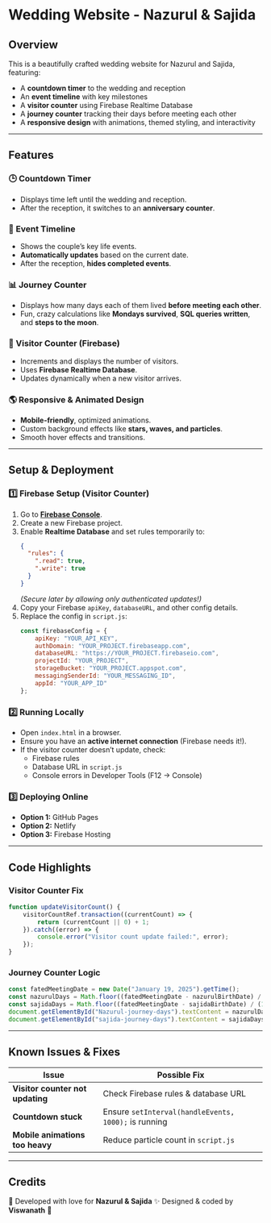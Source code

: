 # Wedding Website - Nazurul & Sajida

## Overview
This is a beautifully crafted wedding website for Nazurul and Sajida, featuring:
- A **countdown timer** to the wedding and reception
- An **event timeline** with key milestones
- A **visitor counter** using Firebase Realtime Database
- A **journey counter** tracking their days before meeting each other
- A **responsive design** with animations, themed styling, and interactivity

---

## Features
### 🕒 Countdown Timer
- Displays time left until the wedding and reception.
- After the reception, it switches to an **anniversary counter**.

### 🎉 Event Timeline
- Shows the couple’s key life events.
- **Automatically updates** based on the current date.
- After the reception, **hides completed events**.

### 📊 Journey Counter
- Displays how many days each of them lived **before meeting each other**.
- Fun, crazy calculations like **Mondays survived**, **SQL queries written**, and **steps to the moon**.

### 👀 Visitor Counter (Firebase)
- Increments and displays the number of visitors.
- Uses **Firebase Realtime Database**.
- Updates dynamically when a new visitor arrives.

### 🌎 Responsive & Animated Design
- **Mobile-friendly**, optimized animations.
- Custom background effects like **stars, waves, and particles**.
- Smooth hover effects and transitions.

---

## Setup & Deployment
### 1️⃣ Firebase Setup (Visitor Counter)
1. Go to **[Firebase Console](https://console.firebase.google.com/)**.
2. Create a new Firebase project.
3. Enable **Realtime Database** and set rules temporarily to:
   ```json
   {
     "rules": {
       ".read": true,
       ".write": true
     }
   }
   ```
   *(Secure later by allowing only authenticated updates!)*
4. Copy your Firebase `apiKey`, `databaseURL`, and other config details.
5. Replace the config in `script.js`:
   ```js
   const firebaseConfig = {
       apiKey: "YOUR_API_KEY",
       authDomain: "YOUR_PROJECT.firebaseapp.com",
       databaseURL: "https://YOUR_PROJECT.firebaseio.com",
       projectId: "YOUR_PROJECT",
       storageBucket: "YOUR_PROJECT.appspot.com",
       messagingSenderId: "YOUR_MESSAGING_ID",
       appId: "YOUR_APP_ID"
   };
   ```

### 2️⃣ Running Locally
- Open `index.html` in a browser.
- Ensure you have an **active internet connection** (Firebase needs it!).
- If the visitor counter doesn’t update, check:
  - Firebase rules
  - Database URL in `script.js`
  - Console errors in Developer Tools (F12 → Console)

### 3️⃣ Deploying Online
- **Option 1:** GitHub Pages
- **Option 2:** Netlify
- **Option 3:** Firebase Hosting

---

## Code Highlights
### Visitor Counter Fix
```js
function updateVisitorCount() {
    visitorCountRef.transaction((currentCount) => {
        return (currentCount || 0) + 1;
    }).catch((error) => {
        console.error("Visitor count update failed:", error);
    });
}
```

### Journey Counter Logic
```js
const fatedMeetingDate = new Date("January 19, 2025").getTime();
const nazurulDays = Math.floor((fatedMeetingDate - nazurulBirthDate) / (1000 * 60 * 60 * 24));
const sajidaDays = Math.floor((fatedMeetingDate - sajidaBirthDate) / (1000 * 60 * 60 * 24));
document.getElementById("Nazurul-journey-days").textContent = nazurulDays;
document.getElementById("sajida-journey-days").textContent = sajidaDays;
```

---

## Known Issues & Fixes
| Issue | Possible Fix |
|--------|------------|
| **Visitor counter not updating** | Check Firebase rules & database URL |
| **Countdown stuck** | Ensure `setInterval(handleEvents, 1000);` is running |
| **Mobile animations too heavy** | Reduce particle count in `script.js` |

---

## Credits
💖 Developed with love for **Nazurul & Sajida** ✨
Designed & coded by **Viswanath** 🚀

